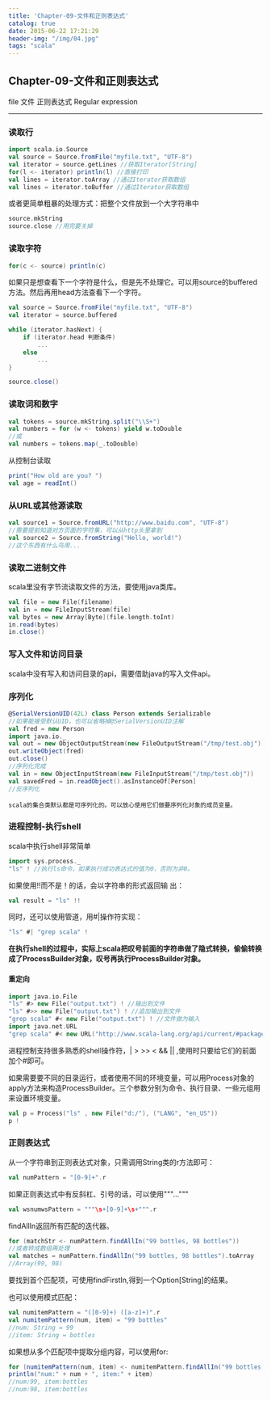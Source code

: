```yaml
---
title: 'Chapter-09-文件和正则表达式'
catalog: true
date: 2015-06-22 17:21:29
header-img: "/img/04.jpg"
tags: "scala"
---
```


## Chapter-09-文件和正则表达式

file 文件 正则表达式 Regular expression

---

### 读取行

```scala
import scala.io.Source
val source = Source.fromFile("myfile.txt", "UTF-8")
val iterator = source.getLines //获取Iterator[String]
for(l <- iterator) println(l) //直接打印
val lines = iterator.toArray //通过Iterator获取数组
val lines = iterator.toBuffer //通过Iterator获取数组
```
或者更简单粗暴的处理方式：把整个文件放到一个大字符串中

```scala
source.mkString
source.close //用完要关掉
```
### 读取字符

```scala
for(c <- source) println(c)
```
如果只是想查看下一个字符是什么，但是先不处理它。可以用source的buffered方法。然后再用head方法查看下一个字符。

```scala
val source = Source.fromFile("myfile.txt", "UTF-8")
val iterator = source.buffered

while (iterator.hasNext) {
    if (iterator.head 判断条件) 
        ...
    else
        ...
}

source.close()
```
### 读取词和数字

```scala
val tokens = source.mkString.split("\\S+")
val numbers = for (w <- tokens) yield w.toDouble
//或
val numbers = tokens.map(_.toDouble)
```
从控制台读取

```scala
print("How old are you? ")
val age = readInt()
```

### 从URL或其他源读取

```scala
val source1 = Source.fromURL("http://www.baidu.com", "UTF-8")
//需要提前知道对方页面的字符集，可以从http头里拿到
val source2 = Source.fromString("Hello, world!")
//这个东西有什么鸟用...
```
### 读取二进制文件
scala里没有字节流读取文件的方法，要使用java类库。

```scala
val file = new File(filename)
val in = new FileInputStream(file)
val bytes = new Array[Byte](file.length.toInt)
in.read(bytes)
in.close()
```
### 写入文件和访问目录
scala中没有写入和访问目录的api，需要借助java的写入文件api。

### 序列化

```scala
@SerialVersionUID(42L) class Person extends Serializable
//如果能接受默认UID，也可以省略掉@SerialVersionUID注解
val fred = new Person
import java.io._
val out = new ObjectOutputStream(new FileOutputStream("/tmp/test.obj"))
out.writeObject(fred)
out.close()
//序列化完成
val in = new ObjectInputStream(new FileInputStream("/tmp/test.obj"))
val savedFred = in.readObject().asInstanceOf[Person]
//反序列化
```
    scala的集合类默认都是可序列化的。可以放心使用它们做要序列化对象的成员变量。

### 进程控制-执行shell
scala中执行shell非常简单

```scala
import sys.process._
"ls" ! //执行ls命令，如果执行成功表达式的值为0，否则为非0。
```
如果使用!!而不是！的话，会以字符串的形式返回输
出：

```scala
val result = "ls" !!
```
同时，还可以使用管道，用#|操作符实现：

```scala
"ls" #| "grep scala" ! 
```
**在执行shell的过程中，实际上scala把叹号前面的字符串做了隐式转换，偷偷转换成了ProcessBuilder对象，叹号再执行ProcessBuilder对象。**

#### 重定向

```scala
import java.io.File
"ls" #> new File("output.txt") ! //输出到文件
"ls" #>> new File("output.txt") ! //追加输出到文件
"grep scala" #< new File("output.txt") ! //文件做为输入
import java.net.URL 
"grep scala" #< new URL("http://www.scala-lang.org/api/current/#package") ! //url做为输入
```
进程控制支持很多熟悉的shell操作符，| > >> < && || ,使用时只要给它们的前面加个#即可。

如果需要要不同的目录运行，或者使用不同的环境变量，可以用Process对象的apply方法来构造ProcessBuilder。三个参数分别为命令、执行目录、一些元组用来设置环境变量。

```scala
val p = Process("ls" , new File("d:/"), ("LANG", "en_US"))
p !
```
### 正则表达式
从一个字符串到正则表达式对象，只需调用String类的r方法即可：

```scala 
val numPattern = "[0-9]+".r
```
如果正则表达式中有反斜杠、引号的话，可以使用"""..."""

```scala
val wsnumwsPattern = """\s+[0-9]+\s+""".r
```
findAllIn返回所有匹配的迭代器。

```scala
for (matchStr <- numPattern.findAllIn("99 bottles, 98 bottles"))
//或者转成数组再处理
val matches = numPattern.findAllIn("99 bottles, 98 bottles").toArray
//Array(99, 98)
```
要找到首个匹配项，可使用findFirstIn,得到一个Option[String]的结果。

也可以使用模式匹配：

```scala
val numitemPattern = "([0-9]+) ([a-z]+)".r
val numitemPattern(num, item) = "99 bottles"
//num: String = 99
//item: String = bottles
```
如果想从多个匹配项中提取分组内容，可以使用for:

```scala
for (numitemPattern(num, item) <- numitemPattern.findAllIn("99 bottles, 98 bottles"))
println("num:" + num + ", item:" + item)
//num:99, item:bottles
//num:98, item:bottles
```


